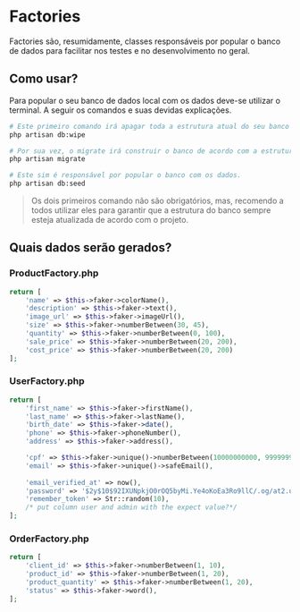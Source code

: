 # Factories

Factories são, resumidamente, classes responsáveis por popular o banco de dados para facilitar nos testes e no desenvolvimento no geral.

## Como usar?

Para popular o seu banco de dados local com os dados deve-se utilizar o terminal. A seguir os comandos e suas devidas explicações.

```sh
# Este primeiro comando irá apagar toda a estrutura atual do seu banco de dados.
php artisan db:wipe

# Por sua vez, o migrate irá construir o banco de acordo com a estrutura nas migrations do projeto.
php artisan migrate

# Este sim é responsável por popular o banco com os dados.
php artisan db:seed
```

> Os dois primeiros comando não são obrigatórios, mas, recomendo a todos utilizar eles para garantir que a estrutura do banco sempre esteja atualizada de acordo com o projeto.

## Quais dados serão gerados?

### ProductFactory.php

```php
return [
    'name' => $this->faker->colorName(),
    'description' => $this->faker->text(),
    'image_url' => $this->faker->imageUrl(),
    'size' => $this->faker->numberBetween(30, 45),
    'quantity' => $this->faker->numberBetween(0, 100),
    'sale_price' => $this->faker->numberBetween(20, 200),
    'cost_price' => $this->faker->numberBetween(20, 200)
];
```

### UserFactory.php

```php
return [
    'first_name' => $this->faker->firstName(),
    'last_name' => $this->faker->lastName(),
    'birth_date' => $this->faker->date(),
    'phone' => $this->faker->phoneNumber(),
    'address' => $this->faker->address(),

    'cpf' => $this->faker->unique()->numberBetween(10000000000, 99999999999),
    'email' => $this->faker->unique()->safeEmail(),
    
    'email_verified_at' => now(),
    'password' => '$2y$10$92IXUNpkjO0rOQ5byMi.Ye4oKoEa3Ro9llC/.og/at2.uheWG/igi', // password
    'remember_token' => Str::random(10),
    /* put column user and admin with the expect value?*/
];
```

### OrderFactory.php

```php
return [
    'client_id' => $this->faker->numberBetween(1, 10),
    'product_id' => $this->faker->numberBetween(1, 20),
    'product_quantity' => $this->faker->numberBetween(1, 20),
    'status' => $this->faker->word(),
];
```
